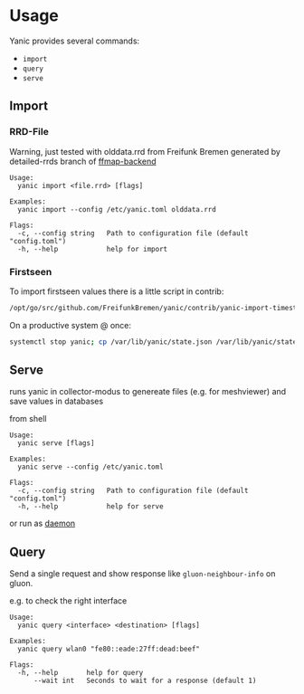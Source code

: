 # Usage

Yanic provides several commands:

* `import`
* `query`
* `serve`

## Import

### RRD-File
Warning, just tested with olddata.rrd from Freifunk Bremen generated by detailed-rrds branch of [ffmap-backend](https://github.com/ffnord/ffmap-backend/tree/detailed-rrds)

```
Usage:
  yanic import <file.rrd> [flags]

Examples:
  yanic import --config /etc/yanic.toml olddata.rrd

Flags:
  -c, --config string   Path to configuration file (default "config.toml")
  -h, --help            help for import
```

### Firstseen
To import firstseen values there is a little script in contrib:

```sh
/opt/go/src/github.com/FreifunkBremen/yanic/contrib/yanic-import-timestamp -n path/to/nodes_old.json -s state.json /var/lib/yanic/state.json
```

On a productive system @ once:

```sh
systemctl stop yanic; cp /var/lib/yanic/state.json /var/lib/yanic/state.bak; /opt/go/src/github.com/FreifunkBremen/yanic/contrib/yanic-import-timestamp -n path/to/nodes_old.json -s /var/lib/yanic/state.json; systemctl start yanic;
```

## Serve
runs yanic in collector-modus to genereate files (e.g. for meshviewer) and save values in databases

from shell

```
Usage:
  yanic serve [flags]

Examples:
  yanic serve --config /etc/yanic.toml

Flags:
  -c, --config string   Path to configuration file (default "config.toml")
  -h, --help            help for serve
```

or run as [daemon](install.md)


## Query

Send a single request and show response like `gluon-neighbour-info` on gluon.

e.g.  to check the right interface

```
Usage:
  yanic query <interface> <destination> [flags]

Examples:
  yanic query wlan0 "fe80::eade:27ff:dead:beef"

Flags:
  -h, --help       help for query
      --wait int   Seconds to wait for a response (default 1)
```
